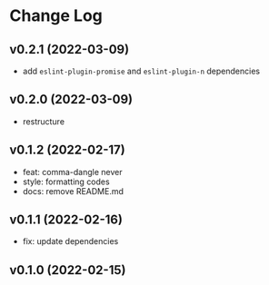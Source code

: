 # Change Log

## v0.2.1 (2022-03-09)

- add `eslint-plugin-promise` and `eslint-plugin-n` dependencies

## v0.2.0 (2022-03-09)

- restructure

## v0.1.2 (2022-02-17)

- feat: comma-dangle never
- style: formatting codes
- docs: remove README.md

## v0.1.1 (2022-02-16)

- fix: update dependencies

## v0.1.0 (2022-02-15)
